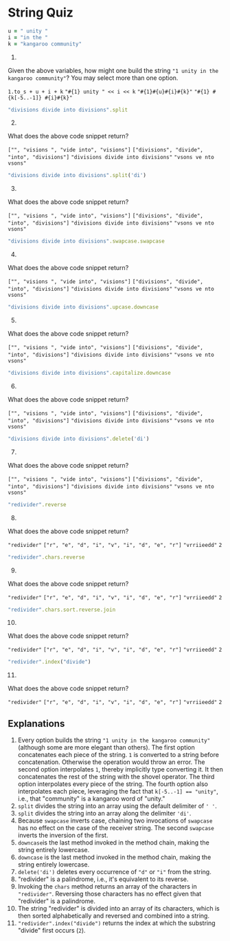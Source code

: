 # String Quiz

```ruby
u = " unity "
i = "in the "
k = "kangaroo community"
```

1. <quiz>
  <question>
      <p>Given the above variables, how might one build the string <code>"1 unity in the kangaroo community"</code>? You may select more than one option.</p>
      <answer correct><code>1.to_s + u + i + k</code></answer>
      <answer correct><code>"#{1} unity " << i << k</code></answer>
      <answer correct><code>"#{1}#{u}#{i}#{k}"</code></answer>
      <answer correct><code>"#{1} #{k[-5..-1]} #{i}#{k}"</code></answer>
  </question>
</quiz>


```ruby
"divisions divide into divisions".split
```

2. <quiz>
  <question>
      <p>What does the above code snippet return?</p>
      <answer><code>["", "visions ", "vide into", "visions"]</code></answer>
      <answer correct><code>["divisions", "divide", "into", "divisions"]</code></answer>
      <answer><code>"divisions divide into divisions"</code></answer>
      <answer><code>"vsons ve nto vsons"</code></answer>
  </question>
</quiz>


```ruby
"divisions divide into divisions".split('di')
```

3. <quiz>
  <question>
      <p>What does the above code snippet return?</p>
      <answer correct><code>["", "visions ", "vide into", "visions"]</code></answer>
      <answer><code>["divisions", "divide", "into", "divisions"]</code></answer>
      <answer><code>"divisions divide into divisions"</code></answer>
      <answer><code>"vsons ve nto vsons"</code></answer>
  </question>
</quiz>


```ruby
"divisions divide into divisions".swapcase.swapcase
```

4. <quiz>
  <question>
      <p>What does the above code snippet return?</p>
      <answer><code>["", "visions ", "vide into", "visions"]</code></answer>
      <answer><code>["divisions", "divide", "into", "divisions"]</code></answer>
      <answer correct><code>"divisions divide into divisions"</code></answer>
      <answer><code>"vsons ve nto vsons"</code></answer>
  </question>
</quiz>


```ruby
"divisions divide into divisions".upcase.downcase
```

5. <quiz>
  <question>
      <p>What does the above code snippet return?</p>
      <answer><code>["", "visions ", "vide into", "visions"]</code></answer>
      <answer><code>["divisions", "divide", "into", "divisions"]</code></answer>
      <answer correct><code>"divisions divide into divisions"</code></answer>
      <answer><code>"vsons ve nto vsons"</code></answer>
  </question>
</quiz>


```ruby
"divisions divide into divisions".capitalize.downcase
```

6. <quiz>
  <question>
      <p>What does the above code snippet return?</p>
      <answer><code>["", "visions ", "vide into", "visions"]</code></answer>
      <answer><code>["divisions", "divide", "into", "divisions"]</code></answer>
      <answer correct><code>"divisions divide into divisions"</code></answer>
      <answer><code>"vsons ve nto vsons"</code></answer>
  </question>
</quiz>


```ruby
"divisions divide into divisions".delete('di')
```

7. <quiz>
  <question>
      <p>What does the above code snippet return?</p>
      <answer><code>["", "visions ", "vide into", "visions"]</code></answer>
      <answer><code>["divisions", "divide", "into", "divisions"]</code></answer>
      <answer><code>"divisions divide into divisions"</code></answer>
      <answer correct><code>"vsons ve nto vsons"</code></answer>
  </question>
</quiz>


```ruby
"redivider".reverse
```

8. <quiz>
  <question>
      <p>What does the above code snippet return?</p>
      <answer correct><code>"redivider"</code></answer>
      <answer><code>["r", "e", "d", "i", "v", "i", "d", "e", "r"]</code></answer>
      <answer><code>"vrriieedd"</code></answer>
      <answer><code>2</code></answer>
  </question>
</quiz>


```ruby
"redivider".chars.reverse
```

9. <quiz>
  <question>
      <p>What does the above code snippet return?</p>
      <answer><code>"redivider"</code></answer>
      <answer correct><code>["r", "e", "d", "i", "v", "i", "d", "e", "r"]</code></answer>
      <answer><code>"vrriieedd"</code></answer>
      <answer><code>2</code></answer>
  </question>
</quiz>


```ruby
"redivider".chars.sort.reverse.join
```

10. <quiz>
  <question>
      <p>What does the above code snippet return?</p>
      <answer><code>"redivider"</code></answer>
      <answer><code>["r", "e", "d", "i", "v", "i", "d", "e", "r"]</code></answer>
      <answer correct><code>"vrriieedd"</code></answer>
      <answer><code>2</code></answer>
  </question>
</quiz>


```ruby
"redivider".index("divide")
```

11. <quiz>
  <question>
      <p>What does the above code snippet return?</p>
      <answer><code>"redivider"</code></answer>
      <answer><code>["r", "e", "d", "i", "v", "i", "d", "e", "r"]</code></answer>
      <answer><code>"vrriieedd"</code></answer>
      <answer correct><code>2</code></answer>
  </question>
</quiz>


## Explanations

1. Every option builds the string `"1 unity in the kangaroo community"` (although
some are more elegant than others). The first option concatenates each piece of
the string. `1` is converted to a string before concatenation. Otherwise the
operation would throw an error. The second option interpolates `1`, thereby
implicitly type converting it. It then concatenates the rest of the string with the
shovel operator. The third option interpolates every piece of the string. The
fourth option also interpolates each piece, leveraging the fact that `k[-5..-1] ==
"unity"`, i.e., that "community" is a kangaroo word of "unity."
2. `split` divides the string into an array using the default delimiter of `' '`.
3. `split` divides the string into an array along the delimiter `'di'`.
4. Because `swapcase` inverts case, chaining two invocations of `swapcase` has no
effect on the case of the receiver string. The second `swapcase` inverts the
inversion of the first.
5. `downcase`is the last method invoked in the method chain, making the string
entirely lowercase.
6. `downcase` is the last method invoked in the method chain, making the string
entirely lowercase.
7. `delete('di')` deletes every occurrence of `"d"` or `"i"` from the string.
8. "redivider" is a palindrome, i.e., it's equivalent to its reverse.
9. Invoking the `chars` method returns an array of the characters in `"redivider"`.
Reversing those characters has no effect given that "redivider" is a palindrome.
10. The string "redivider" is divided into an array of its characters, which is then
sorted alphabetically and reversed and combined into a string.
11. `"redivider".index("divide")` returns the index at which the substring "divide"
first occurs (`2`).

